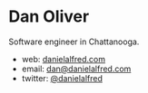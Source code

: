 # Dan Oliver
Software engineer in Chattanooga.

- web: [danielalfred.com](https://danielalfred.com)
- email: [dan@danielalfred.com](mailto:dan@danielalfred.com)
- twitter: [@danielalfred](https://twitter.com/danielalfred)
